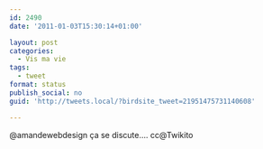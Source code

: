 ```yaml
---
id: 2490
date: '2011-01-03T15:30:14+01:00'

layout: post
categories:
  - Vis ma vie
tags:
  - tweet
format: status
publish_social: no
guid: 'http://tweets.local/?birdsite_tweet=21951475731140608'

---
```


@amandewebdesign ça se discute…. cc@Twikito